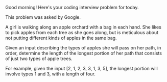 Good morning! Here's your coding interview problem for today.This problem was asked by Google.A girl is walking along an apple orchard with a bag in each hand. She likes topick apples from each tree as she goes along, but is meticulous about notputting different kinds of apples in the same bag.Given an input describing the types of apples she will pass on her path, inorder, determine the length of the longest portion of her path that consists ofjust two types of apple trees.For example, given the input [2, 1, 2, 3, 3, 1, 3, 5], the longest portion willinvolve types 1 and 3, with a length of four.